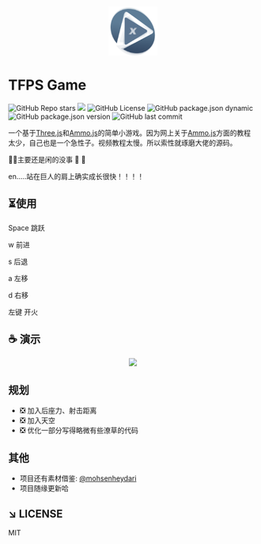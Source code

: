 <p align="center">
    <img src="./public/logo.png" width="100" height="100" alt="logo">
</p>

# TFPS Game

<p align="center">

![GitHub Repo stars](https://img.shields.io/github/stars/wildTechnician/pavilion)
![](https://img.shields.io/badge/auth-xiaoju-red)
![GitHub License](https://img.shields.io/github/license/wildTechnician/pavilion)
![GitHub package.json dynamic](https://img.shields.io/github/package-json/keywords/wildTechnician/pavilion)
![GitHub package.json version](https://img.shields.io/github/package-json/v/wildTechnician/pavilion)
![GitHub last commit](https://img.shields.io/github/last-commit/wildTechnician/pavilion)

</p>

一个基于[Three.js](https://threejs.org/)和[Ammo.js](https://github.com/kripken/ammo.js/)的简单小游戏。因为网上关于[Ammo.js](https://github.com/kripken/ammo.js/)方面的教程太少，自己也是一个急性子。视频教程太慢。所以索性就琢磨大佬的源码。

&#x1F648;&#x1F648;主要还是闲的没事 &#x1F648; &#x1F648;

en.....站在巨人的肩上确实成长很快！！！！

## &#x23F3;使用

Space 跳跃

w 前进

s 后退

a 左移

d 右移

左键 开火

## &#x2615; 演示

<p align="center">
    <img src="./public/demo.gif" >
</p>

## 规划

- &#x274E; 加入后座力、射击距离
- &#x274E; 加入天空
- &#x274E; 优化一部分写得略微有些潦草的代码

## 其他

- 项目还有素材借鉴: [@mohsenheydari](https://github.com/mohsenheydari/three-fps)
- 项目随缘更新哈

## &#x2198; LICENSE

MIT
